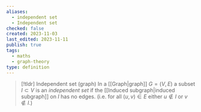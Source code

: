 ```yaml
---
aliases:
  - independent set
  - Independent set
checked: false
created: 2023-11-03
last_edited: 2023-11-11
publish: true
tags:
  - maths
  - graph-theory
type: definition
---
```

>[!tldr] Independent set (graph)
>In a [[Graph|graph]] $G = (V,E)$ a subset $I \subset V$ is an *independent set* if the [[Induced subgraph|induced subgraph]] on $I$ has no edges. (i.e. for all $(u,v) \in E$ either $u \not \in I$ or $v \not \in I$.)

